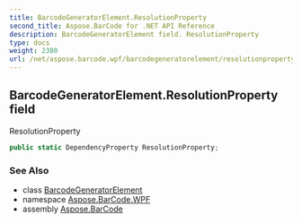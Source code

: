 ```yaml
---
title: BarcodeGeneratorElement.ResolutionProperty
second_title: Aspose.BarCode for .NET API Reference
description: BarcodeGeneratorElement field. ResolutionProperty
type: docs
weight: 2380
url: /net/aspose.barcode.wpf/barcodegeneratorelement/resolutionproperty/
---
```

## BarcodeGeneratorElement.ResolutionProperty field

ResolutionProperty

```csharp
public static DependencyProperty ResolutionProperty;
```

### See Also

* class [BarcodeGeneratorElement](../)
* namespace [Aspose.BarCode.WPF](../../barcodegeneratorelement/)
* assembly [Aspose.BarCode](../../../)



